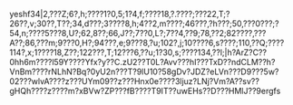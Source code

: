 yeshf34|2,???Z;6?,h;????1?0,5;1?4,f;????18,?.????;???22,T;?26??,v;30??,T??;34,d???;3????8,h;4??2,m????;46???,?h???;50,???0???;?54,n;????5???8,U?;62,8??;66,J??;7??0,L?;7??4,??9;78,??2;82????,???A??;86,???m;9???0,H?;94???,e;9???8,?u;102?,j;10????6,s????;110,??Q;????114?,x;1????18,Z??;122???,T;12???6,??u;1?30,s;????134,??l;|h?ArZ?C??0hh6m????l59Y????Yfx?y??C.zU2??T0L?Avv???hI???TxD??ndCLM??h?VnBm????rNLhN?Bq?0yU2n???T?9lU10?58gDv?JDZ?eLVn???D9???5w?02???wlvA????z???UYm09??z???Hnx0e????3ljuz?LNj?Vm?A??sv??gHQh????z????m?xBVw?ZP???fB????T9IT??uwEHs??D???HMlJ??9ergfs
